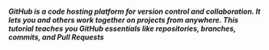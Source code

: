 ##### GitHub is a code hosting platform for version control and collaboration. It lets you and others work together on projects from anywhere. This tutorial teaches you GitHub essentials like repositories, branches, commits, and Pull Requests
